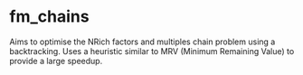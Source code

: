 # fm_chains
Aims to optimise the NRich factors and multiples chain problem using a backtracking. Uses a heuristic similar to MRV (Minimum Remaining Value) to provide a large speedup.
